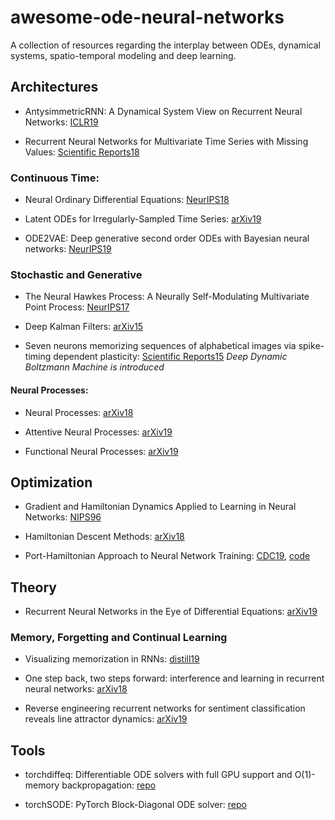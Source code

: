 # awesome-ode-neural-networks
A collection of resources regarding the interplay between ODEs, dynamical systems, spatio-temporal modeling and deep learning.


## Architectures

* AntysimmetricRNN: A Dynamical System View on Recurrent Neural Networks: [ICLR19](https://openreview.net/pdf?id=ryxepo0cFX)

* Recurrent Neural Networks for Multivariate Time Series with Missing Values: [Scientific Reports18](https://arxiv.org/abs/1606.01865)

### Continuous Time:

* Neural Ordinary Differential Equations: [NeurIPS18](https://arxiv.org/pdf/1806.07366.pdf)

* Latent ODEs for Irregularly-Sampled Time Series: [arXiv19](https://arxiv.org/abs/1907.03907)

* ODE2VAE: Deep generative second order ODEs with Bayesian neural networks: [NeurIPS19](https://arxiv.org/pdf/1905.10994.pdf)

### Stochastic and Generative

*  The Neural Hawkes Process: A Neurally Self-Modulating Multivariate Point Process: [NeurIPS17](https://arxiv.org/pdf/1612.09328.pdf)

* Deep Kalman Filters: [arXiv15](https://arxiv.org/abs/1511.05121)

* Seven neurons memorizing sequences of alphabetical images via spike-timing dependent plasticity: [Scientific Reports15](https://www.nature.com/articles/srep14149) *Deep Dynamic Boltzmann Machine is introduced*

#### Neural Processes:

* Neural Processes: [arXiv18](https://arxiv.org/abs/1807.01622)

* Attentive Neural Processes: [arXiv19](https://arxiv.org/abs/1901.05761)

* Functional Neural Processes: [arXiv19](https://arxiv.org/abs/1906.08324)

## Optimization

* Gradient and Hamiltonian Dynamics Applied to Learning in Neural Networks: [NIPS96](https://papers.nips.cc/paper/1033-gradient-and-hamiltonian-dynamics-applied-to-learning-in-neural-networks.pdf)

* Hamiltonian Descent Methods: [arXiv18](https://arxiv.org/pdf/1809.05042.pdf)

* Port-Hamiltonian Approach to Neural Network Training: [CDC19](https://arxiv.org/abs/1909.02702), [code](https://github.com/Zymrael/PortHamiltonianNN)


## Theory

* Recurrent Neural Networks in the Eye of Differential Equations: [arXiv19](https://arxiv.org/pdf/1904.12933.pdf)

### Memory, Forgetting and Continual Learning

* Visualizing memorization in RNNs: [distill19](https://distill.pub/2019/memorization-in-rnns/)

* One step back, two steps forward: interference and learning in recurrent neural networks: [arXiv18](https://arxiv.org/abs/1805.09603)

* Reverse engineering recurrent networks for sentiment classification reveals line attractor dynamics: [arXiv19](https://arxiv.org/pdf/1906.10720.pdf)

## Tools

* torchdiffeq: Differentiable ODE solvers with full GPU support and O(1)-memory backpropagation: [repo](https://github.com/rtqichen/torchdiffeq)

* torchSODE: PyTorch Block-Diagonal ODE solver: [repo](https://github.com/Zymrael/torchSODE)


